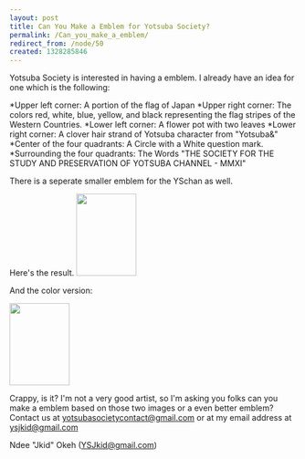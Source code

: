 ```yaml
---
layout: post
title: Can You Make a Emblem for Yotsuba Society?
permalink: /Can_you_make_a_emblem/
redirect_from: /node/50
created: 1328285846
---
```

Yotsuba Society is interested in having a emblem. I already have an idea for one which is the following:

*Upper left corner: A portion of the flag of Japan
*Upper right corner: The colors red, white, blue, yellow, and black representing the flag stripes of the Western Countries.
*Lower left corner: A flower pot with two leaves
*Lower right corner: A clover hair strand of Yotsuba character from "Yotsuba&"
*Center of the four quadrants: A Circle with a White question mark.
*Surrounding the four quadrants: The Words "THE SOCIETY FOR THE STUDY AND PRESERVATION OF YOTSUBA CHANNEL - MMXI"

There is a seperate smaller emblem for the YSchan as well.

Here's the result.
<a href="https://lh3.googleusercontent.com/-K6IJTfcs1Dk/Te9oGZOas-I/AAAAAAAAGYM/fZjTCVHMZw8/s1000/YS%2520Emblem.jpeg"><img src="https://lh3.googleusercontent.com/-K6IJTfcs1Dk/Te9oGZOas-I/AAAAAAAAGYM/fZjTCVHMZw8/s1000/YS%2520Emblem.jpeg" height="144" width="105" /></a>

And the color version: 

<a href="https://lh5.googleusercontent.com/-qV75B8PtrMg/Te9oIcHQGPI/AAAAAAAAGYQ/KSw34kNGWQg/s256/YS%2520Emblem%2520Draft.png"><img src="https://lh5.googleusercontent.com/-qV75B8PtrMg/Te9oIcHQGPI/AAAAAAAAGYQ/KSw34kNGWQg/s256/YS%2520Emblem%2520Draft.png" height="144" width="105" /></a>

Crappy, is it? I'm not a very good artist, so I'm asking you folks can you make a emblem based on those two images or a even better emblem? Contact us at yotsubasocietycontact@gmail.com or at my email address at ysjkid@gmail.com

Ndee "Jkid" Okeh (YSJkid@gmail.com)
